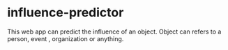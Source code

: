 influence-predictor
===================

This web app can predict the influence of an object. Object can refers to a person, event , organization or anything.
